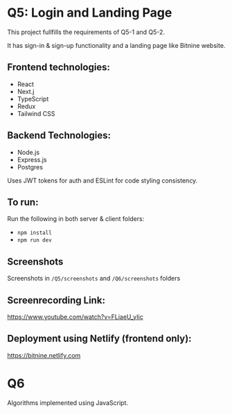# Q5: Login and Landing Page

This project fullfills the requirements of Q5-1 and Q5-2. 

It has sign-in & sign-up functionality and a landing page like Bitnine website.

## Frontend technologies:
- React
- Next.j
- TypeScript
- Redux
- Tailwind CSS

## Backend Technologies:
- Node.js
- Express.js
- Postgres

Uses JWT tokens for auth and ESLint for code styling consistency.

## To run:

Run the following in both server & client folders:
- `npm install`
- `npm run dev`

## Screenshots

Screenshots in `/Q5/screenshots` and `/Q6/screenshots` folders

## Screenrecording Link: 

https://www.youtube.com/watch?v=FLiaeU_yIic

## Deployment using Netlify (frontend only):

 https://bitnine.netlify.com

# Q6

Algorithms implemented using JavaScript.
